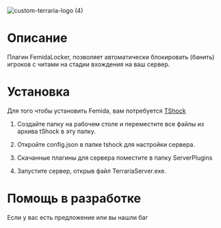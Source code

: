 ![custom-terraria-logo (4)](https://user-images.githubusercontent.com/85753549/163359346-44c925e2-629b-457d-8837-171302a46c20.png)

# Описание

Плагин FemidaLocker, позволяет автоматически блокировать (банить) игроков с читами на стадии вхождения на ваш сервер.

# Установка
Для того чтобы установить Femida, вам потребуется [TShock]()

1. Создайте папку на рабочем столе и переместите все файлы из архива tShock в эту папку.

2. Откройте config.json в папке tshock для настройки сервера.

3. Скачанные плагины для сервера поместите в папку ServerPlugins

4. Запустите сервер, открыв файл TerrariaServer.exe.

# Помощь в разработке
Если у вас есть предложение или вы нашли баг
